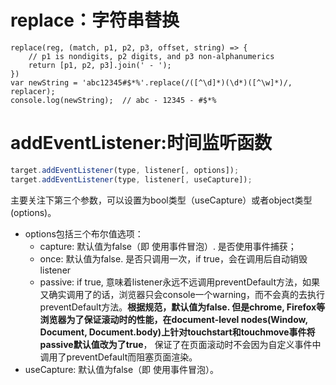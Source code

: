 # replace：字符串替换

```
replace(reg, (match, p1, p2, p3, offset, string) => {
	// p1 is nondigits, p2 digits, and p3 non-alphanumerics
  	return [p1, p2, p3].join(' - ');
})
var newString = 'abc12345#$*%'.replace(/([^\d]*)(\d*)([^\w]*)/, replacer);
console.log(newString);  // abc - 12345 - #$*%
```

# addEventListener:时间监听函数

```javascript
target.addEventListener(type, listener[, options]); 
target.addEventListener(type, listener[, useCapture]);
```

主要关注下第三个参数，可以设置为bool类型（useCapture）或者object类型(options)。

- options包括三个布尔值选项：
  - capture: 默认值为false（即 使用事件冒泡）. 是否使用事件捕获；
  - once: 默认值为false. 是否只调用一次，if true，会在调用后自动销毁listener
  - passive: if true, 意味着listener永远不远调用preventDefault方法，如果又确实调用了的话，浏览器只会console一个warning，而不会真的去执行preventDefault方法。**根据规范，默认值为false. 但是chrome, Firefox等浏览器为了保证滚动时的性能，在document-level nodes(Window, Document, Document.body)上针对touchstart和touchmove事件将passive默认值改为了true**， 保证了在页面滚动时不会因为自定义事件中调用了preventDefault而阻塞页面渲染。
- useCapture: 默认值为false（即 使用事件冒泡）。


